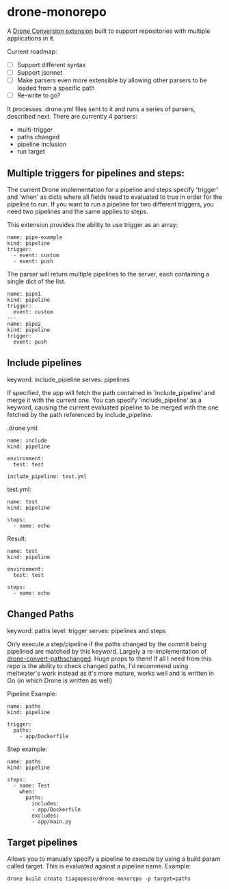# drone-monorepo

A [Drone Conversion extension](https://docs.drone.io/extensions/conversion/) built to support repositories with multiple applications in it.

Current roadmap:
- [ ] Support different syntax
- [ ] Support jsonnet
- [ ] Make parsers even more extensible by allowing other parsers to be loaded from a specific path 
- [ ] Re-write to go?

It processes .drone.yml files sent to it and runs a series of parsers, described next. There are currently 4 parsers:
- multi-trigger
- paths changed
- pipeline inclusion
- run target

## Multiple triggers for pipelines and steps:
  
The current Drone implementation for a pipeline and steps specify 'trigger' and 'when' as dicts where all fields need to evaluated to true in order for the pipeline to run. If you want to run a pipeline for two different triggers, you need two pipelines and the same applies to steps.

This extension provides the ability to use trigger as an array:
```
name: pipe-example
kind: pipeline
trigger:
  - event: custom
  - event: push
```

The parser will return multiple pipelines to the server, each containing a single dict of the list.
```
name: pipe1
kind: pipeline
trigger:
  event: custom
---
name: pipe2
kind: pipeline
trigger:
  event: push
```

## Include pipelines

keyword: include_pipeline
serves: pipelines

If specified, the app will fetch the path contained in 'include_pipeline' and merge it with the current one.
You can specify 'include_pipeline' as a keyword, causing the current evaluated pipeline to be merged with the one fetched by the path referenced by include_pipeline.

.drone.yml:
```
name: include
kind: pipeline

environment:
  test: test

include_pipeline: test.yml
```

test.yml:
```
name: test
kind: pipeline

steps:
  - name: echo
```

Result:
```
name: test
kind: pipeline

environment:
  test: test

steps:
  - name: echo
```


## Changed Paths

keyword: paths
level: trigger
serves: pipelines and steps

Only execute a step/pipeline if the paths changed by the commit being pipelined are matched by this keyword.
Largely a re-implementation of [drone-convert-pathschanged](https://github.com/meltwater/drone-convert-pathschanged). Huge props to them! If all I need from this repo is the ability to check changed paths, I'd recommend using meltwater's work instead as it's more mature, works well and is written in Go (in which Drone is written as well)

Pipeline Example:
```
name: paths
kind: pipeline

trigger:
  paths:
    - app/Dockerfile
```

Step example:
```
name: paths
kind: pipeline

steps:
  - name: Test
    when:
      paths:
        includes:
        - app/Dockerfile
        excludes:
        - app/main.py
```

## Target pipelines

Allows you to manually specify a pipeline to execute by using a build param called target. This is evaluated against a pipeline name.
Example:
```
drone build create tiagoposse/drone-monorepo -p target=paths
```
